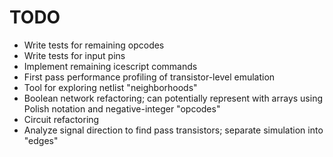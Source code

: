 # TODO

- Write tests for remaining opcodes
- Write tests for input pins
- Implement remaining icescript commands
- First pass performance profiling of transistor-level emulation
- Tool for exploring netlist "neighborhoods"
- Boolean network refactoring; can potentially represent with arrays using Polish notation and negative-integer "opcodes"
- Circuit refactoring
- Analyze signal direction to find pass transistors; separate simulation into "edges"
